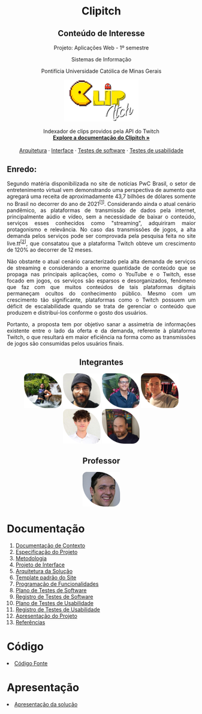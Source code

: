 <div align="center">
<h1>Clipitch</h1>
<h2>Conteúdo de Interesse</h2>
<p>Projeto: Aplicações Web - 1º semestre</p>
<p>Sistemas de Informação</p>
<p>Pontifícia Universidade Católica de Minas Gerais</p>

 </div>

<p align="center">
  <img width="200" src="src/clipitch/imgs/logo.png" alt="Logo Clipitch">  
  <br>
</p>

<p align="center">
   Indexador de clips providos pela API do Twitch
  <br>
  <a href="docs/01-Documentação de Contexto.md" rel="docs"><strong>Explore a documentação do Clipitch »</strong></a>
  <br>
  <br>
  <a href="docs/05-Arquitetura da Solução.md">Arquitetura</a>
  ·
  <a href="docs/06-Template padrão do Site.md">Interface</a>
  ·
  <a href="docs/08-Plano de Testes de Software.md">Testes de software</a>
  ·
  <a href="docs/10-Plano de Testes de Usabilidade.md">Testes de usabilidade</a>
</p>

## Enredo:

<div align="justify">

Segundo matéria disponibilizada no site de notícias PwC Brasil, o setor de entretenimento virtual vem demonstrando uma perspectiva de aumento que agregará uma receita de aproximadamente 43,7 bilhões de dólares somente no Brasil no decorrer do ano de 2021<sup>[[1]]</sup>. Considerando ainda o atual cenário pandêmico, as plataformas de transmissão de dados pela internet, principalmente aúdio e vídeo, sem a necessidade de baixar o conteúdo, serviços esses conhecidos como "streaming", adquiriram maior protagonismo e relevância. No caso das transmissões de jogos, a alta demanda pelos serviços pode ser comprovada pela pesquisa feita no site live.tt<sup>[[2]]</sup>, que consatatou que a plataforma Twitch obteve um crescimento de 120% ao decorrer de 12 meses.

Não obstante o atual cenário caracterizado pela alta demanda de serviços de streaming e considerando a enorme quantidade de conteúdo que se propaga nas principais aplicações, como o YouTube e o Twitch, esse focado em jogos, os serviços são esparsos e desorganizados, fenômeno que faz com que muitos conteúdos de tais plataformas digitais permaneçam ocultos do conhecimento público. Mesmo com um crescimento tão significante, plataformas como o Twitch possuem um déficit de escalabilidade quando se trata de gerenciar o conteúdo que produzem e distribuí-los conforme o gosto dos usuários.

Portanto, a proposta tem por objetivo sanar a assimetria de informações existente entre o lado da oferta e da demanda, referente à plataforma Twitch, o que resultará em maior eficiência na forma como as transmissões de jogos são consumidas pelos usuários finais.

[1]: https://live.tt/pt/feeed/a-pandemia-os-games-e-o-crescimento-da-twitch/
[2]: https://www.pwc.com.br/pt/sala-de-imprensa/noticias/pwc-mercado-global-midia-entretenimento-movimentar-17.html/

</div>
  
 <div align="center">
 
## Integrantes

<a href="https://github.com/sallesalex01" title="Alexsandro Salles" rel="nofollow"><img src="docs/img/Alex.png" alt="logo" data-canonical-src="https://github.com/sallesalex01" width="100vw"/></a>
<a href="https://github.com/alonso-boj" title="Alonso Batista" rel="nofollow"><img src="docs/img/alonso.png" alt="logo" data-canonical-src="https://github.com/alonso-boj" width="100vw"/></a>
<a href="https://github.com/gstvcastroc" title="Gustavo Castro" rel="nofollow"><img src="docs/img/gustavo.png" alt="logo" data-canonical-src="https://github.com/gstvcastroc" width="100vw"/></a>
<a href="https://github.com/halexmaciel" title="Halex Maciel" rel="nofollow"><img src="docs/img/halex.png" alt="logo" data-canonical-src="https://github.com/halexmaciel" width="100vw"/></a>
<a href="https://github.com/WelbertJr" title="Welbert Júnior" rel="nofollow"><img src="docs/img/Welbert.png" alt="logo" data-canonical-src="https://github.com/WelbertJr" width="100vw"/></a>
 <a href="https://github.com/Robsonezequiel" title="Robson Ezequiel" rel="nofollow"><img src="docs/img/robson.png" alt="logo" data-canonical-src="https://github.com/Robsonezequiel" width="100vw"/></a>

## Professor

<a href="https://github.com/hugodepaula" title="Hugo de Paula" rel="nofollow"><img src="docs/img/hugo.png" alt="logo" data-canonical-src="https://github.com/hugodepaula" width="100vw"/></a>

</div> 
 
# Documentação

<ol>
<li><a href="docs/01-Documentação de Contexto.md"> Documentação de Contexto</a></li>
<li><a href="docs/02-Especificação do Projeto.md"> Especificação do Projeto</a></li>
<li><a href="docs/03-Metodologia.md"> Metodologia</a></li>
<li><a href="docs/04-Projeto de Interface.md"> Projeto de Interface</a></li>
<li><a href="docs/05-Arquitetura da Solução.md"> Arquitetura da Solução</a></li>
<li><a href="docs/06-Template padrão do Site.md"> Template padrão do Site</a></li>
<li><a href="docs/07-Programação de Funcionalidades.md"> Programação de Funcionalidades</a></li>
<li><a href="docs/08-Plano de Testes de Software.md"> Plano de Testes de Software</a></li>
<li><a href="docs/09-Registro de Testes de Software.md"> Registro de Testes de Software</a></li>
<li><a href="docs/10-Plano de Testes de Usabilidade.md"> Plano de Testes de Usabilidade</a></li>
<li><a href="docs/11-Registro de Testes de Usabilidade.md"> Registro de Testes de Usabilidade</a></li>
<li><a href="docs/12-Apresentação do Projeto.md"> Apresentação do Projeto</a></li>
<li><a href="docs/13-Referências.md"> Referências</a></li>
</ol>

# Código

<li><a href="src/README.md"> Código Fonte</a></li>

# Apresentação

<li><a href="presentation/"> Apresentação da solução</a></li>
